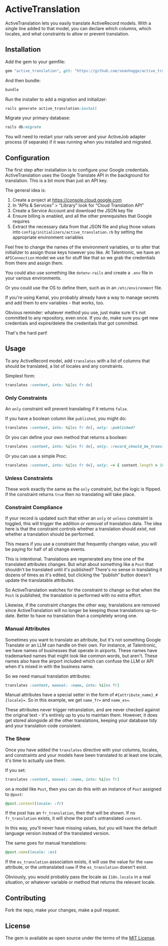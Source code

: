 # ActiveTranslation

ActiveTranslation lets you easily translate ActiveRecord models. With a single line added to that model, you can declare which columns, which locales, and what constraints to allow or prevent translation.


## Installation

Add the gem to your gemfile:

```ruby
gem "active_translation", git: "https://github.com/seanhogge/active_translation"
```

And then bundle:

```bash
bundle
```

Run the installer to add a migration and initializer:

```ruby
rails generate active_translation:install
```

Migrate your primary database:

```ruby
rails db:migrate
```

You will need to restart your rails server and your ActiveJob adapter process (if separate) if it was running when you installed and migrated.


## Configuration

The first step after installation is to configure your Google credentials. ActiveTranslation uses the Google Translate API in the background for translation. This is a bit more than just an API key.

The general idea is:

1. Create a project at https://console.cloud.google.com
1. In “APIs & Services” > “Library” look for “Cloud Translation API”
1. Create a Service Account and download the JSON key file
1. Ensure billing is enabled, and all the other prerequisites that Google requires
1. Extract the necessary data from that JSON file and plug those values into `config/initializers/active_translation.rb` by setting the appropriate environment variables

Feel free to change the names of the environment variables, or to alter that initializer to assign those keys however you like. At Talentronic, we have an `APIConnection` model we use for stuff like that so we grab the credentials from there and assign them.

You could also use something like `dotenv-rails` and create a `.env` file in your various environments.

Or you could use the OS to define them, such as in an `/etc/environment` file.

If you're using Kamal, you probably already have a way to manage secrets and add them to env variables - that works, too.

Obvious reminder: whatever method you use, just make sure it's not committed to any repository, even once. If you do, make sure you get new credentials and expire/delete the credentials that got committed.

That's the hard part!


## Usage

To any ActiveRecord model, add `translates` with a list of columns that should be translated, a list of locales and any constraints.

Simplest form:

```ruby
translates :content, into: %i[es fr de]
```

### Only Constraints

An `only` constraint will prevent translating if it returns `false`.

If you have a boolean column like `published`, you might do:

```ruby
translates :content, into: %i[es fr de], only: :published?
```

Or you can define your own method that returns a boolean:

```ruby
translates :content, into: %i[es fr de], only: :record_should_be_translated?
```

Or you can use a simple Proc:

```ruby
translates :content, into: %i[es fr de], only: -> { content.length > 10 }
```

### Unless Constraints

These work exactly the same as the `only` constraint, but the logic is flipped. If the constraint returns `true` then no translating will take place.

### Constraint Compliance

If your record is updated such that either an `only` or `unless` constraint is toggled, this will trigger the addition _or removal_ of translation data. The idea here is that the constraint controls whether a translation should _exist_, not whether a translation should be performed.

This means if you use a constraint that frequently changes value, you will be paying for half of all change events.

This is intentional. Translations are regenerated any time one of the translated attributes changes. But what about something like a `Post` that shouldn't be translated until it's published? There's no sense in translating it dozens of times as it's edited, but clicking the “publish” button doesn't update the translatable attributes.

So ActiveTranslation watches for the constraint to change so that when the `Post` is published, the translation is performed with no extra effort.

Likewise, if the constraint changes the other way, translations are removed since ActiveTranslation will no longer be keeping those translations up-to-date. Better to have no translation than a completely wrong one.

### Manual Attributes

Sometimes you want to translate an attribute, but it's not something Google Translate or an LLM can handle on their own. For instance, at Talentronic, we have names of businesses that operate in airports. These names have trademarked names that might look like common words, but aren't. These names also have the airport included which can confuse the LLM or API when it's mixed in with the business name.

So we need manual translation attributes:

```ruby
translates :content, manual: :name, into: %i[es fr]
```

Manual attributes have a special setter in the form of `#{attribute_name}_#{locale}=`. So in this example, we get `name_fr=` and `name_es=`.

These attributes never trigger retranslation, and are never checked against the original text - it's entirely up to you to maintain them. However, it does get stored alongside all the other translations, keeping your database tidy and your translation code consistent.

### The Show

Once you have added the `translates` directive with your columns, locales, and constraints and your models have been translated to at least one locale, it's time to actually use them.

If you set:

```ruby
translates :content, manual: :name, into: %i[es fr]
```

on a model like `Post`, then you can do this with an instance of `Post` assigned to `@post`:

```ruby
@post.content(locale: :fr)
```

If the post has an `fr_translation`, then that will be shown. If no `fr_translation` exists, it will show the post's untranslated `content`.

In this way, you'll never have missing values, but you will have the default language version instead of the translated version.

The same goes for manual translations:

```ruby
@post.name(locale: :es)
```

If the `es_translation` association exists, it will use the value for the `name` attribute, or the untranslated `name` if the `es_translation` doesn't exist.

Obviously, you would probably pass the locale as `I18n.locale` in a real situation, or whatever variable or method that returns the relevant locale.


## Contributing

Fork the repo, make your changes, make a pull request.


## License

The gem is available as open source under the terms of the [MIT License](https://opensource.org/licenses/MIT).
